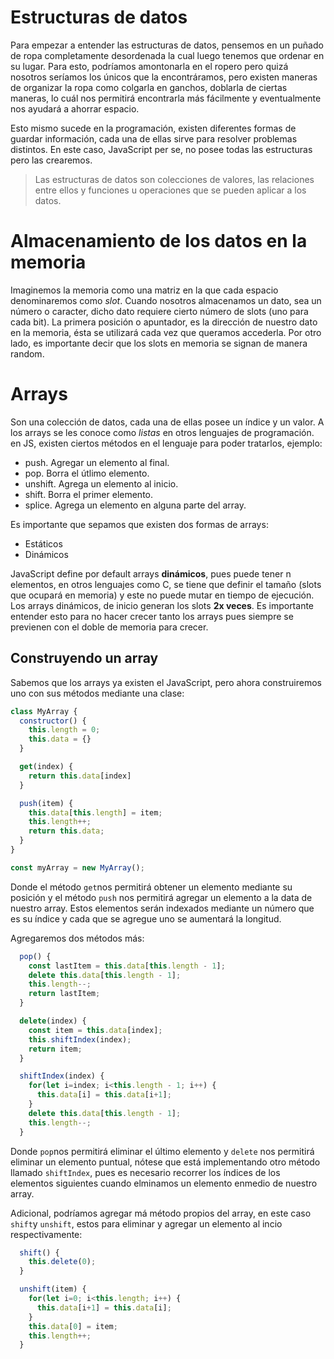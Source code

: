 # Estructuras de datos
Para empezar a entender las estructuras de datos, pensemos en un puñado de ropa completamente desordenada la cual luego tenemos que ordenar en su lugar. Para esto, podríamos amontonarla en el ropero pero quizá nosotros seríamos los únicos que la encontráramos, pero existen maneras de organizar la ropa como colgarla en ganchos, doblarla de ciertas maneras, lo cuál nos permitirá encontrarla más fácilmente y eventualmente nos ayudará a ahorrar espacio.

Esto mismo sucede en la programación, existen diferentes formas de guardar información, cada una de ellas sirve para resolver problemas distintos. En este caso, JavaScript per se, no posee todas las estructuras pero las crearemos.

> Las estructuras de datos son colecciones de valores, las relaciones entre ellos y funciones u operaciones que se pueden aplicar a los datos.

# Almacenamiento de los datos en la memoria
Imaginemos la memoria como una matriz en la que cada espacio denominaremos como *slot*. Cuando nosotros almacenamos un dato, sea un número o caracter, dicho dato requiere cierto número de slots (uno para cada bit). La primera posición o apuntador, es la dirección de nuestro dato en la memoria, ésta se utilizará cada vez que queramos accederla. Por otro lado, es importante decir que los slots en memoria se signan de manera random.

# Arrays
Son una colección de datos, cada una de ellas posee un índice y un valor. A los arrays se les conoce como *listas* en otros lenguajes de programación. en JS, existen ciertos métodos en el lenguaje para poder tratarlos, ejemplo:
* push. Agregar un elemento al final.
* pop. Borra el útlimo elemento.
* unshift. Agrega un elemento al inicio.
* shift. Borra el primer elemento.
* splice. Agrega un elemento en alguna parte del array.

Es importante que sepamos que existen dos formas de arrays:
* Estáticos
* Dinámicos

JavaScript define por default arrays **dinámicos**, pues puede tener n elementos, en otros lenguajes como C, se tiene que definir el tamaño (slots que ocupará en memoria) y este no puede mutar en tiempo de ejecución. Los arrays dinámicos, de inicio generan los slots **2x veces**. Es importante entender esto para no hacer crecer tanto los arrays pues siempre se previenen con el doble de memoria para crecer.

## Construyendo un array
Sabemos que los arrays ya existen el JavaScript, pero ahora construiremos uno con sus métodos mediante una clase:
```javascript
class MyArray {
  constructor() {
    this.length = 0;
    this.data = {}
  }

  get(index) {
    return this.data[index]
  }

  push(item) {
    this.data[this.length] = item;
    this.length++;
    return this.data;
  }
}

const myArray = new MyArray();
```

Donde el método `get`nos permitirá obtener un elemento mediante su posición y el método `push` nos permitirá agregar un elemento a la data de nuestro array. Estos elementos serán indexados mediante un número que es su índice y cada que se agregue uno se aumentará la longitud.

Agregaremos dos métodos más:
```javascript
  pop() {
    const lastItem = this.data[this.length - 1];
    delete this.data[this.length - 1];
    this.length--;
    return lastItem;
  }

  delete(index) {
    const item = this.data[index];
    this.shiftIndex(index);
    return item;
  }

  shiftIndex(index) {
    for(let i=index; i<this.length - 1; i++) {
      this.data[i] = this.data[i+1];
    }
    delete this.data[this.length - 1];
    this.length--;
  }
```

Donde `pop`nos permitirá eliminar el último elemento y `delete` nos permitirá eliminar un elemento puntual, nótese que está implementando otro método llamado `shiftIndex`, pues es necesario recorrer los índices de los elementos siguientes cuando elminamos un elemento enmedio de nuestro array.

Adicional, podríamos agregar má método propios del array, en este caso `shift`y `unshift`, estos para eliminar y agregar un elemento al incio respectivamente:
```javascript
  shift() {
    this.delete(0);
  }

  unshift(item) {
    for(let i=0; i<this.length; i++) {
      this.data[i+1] = this.data[i];
    }
    this.data[0] = item;
    this.length++;
  }
```

